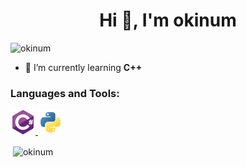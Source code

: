 <h1 align="center">Hi 👋, I'm okinum</h1>
<p align="left"> <img src="https://komarev.com/ghpvc/?username=okinum&label=Profile%20views&color=0e75b6&style=flat" alt="okinum" /> </p>

- 🌱 I’m currently learning **C++**

<h3 align="left">Languages and Tools:</h3>
<p align="left"> <a href="https://www.w3schools.com/cs/" target="_blank" rel="noreferrer"> <img src="https://raw.githubusercontent.com/devicons/devicon/master/icons/csharp/csharp-original.svg" alt="csharp" width="40" height="40"/> </a> <a href="https://www.python.org" target="_blank" rel="noreferrer"> <img src="https://raw.githubusercontent.com/devicons/devicon/master/icons/python/python-original.svg" alt="python" width="40" height="40"/> </a> </p>

<p>&nbsp;<img align="center" src="https://github-readme-stats.vercel.app/api?username=okinum&show_icons=true&theme=radical&locale=en" alt="okinum" /></p>
